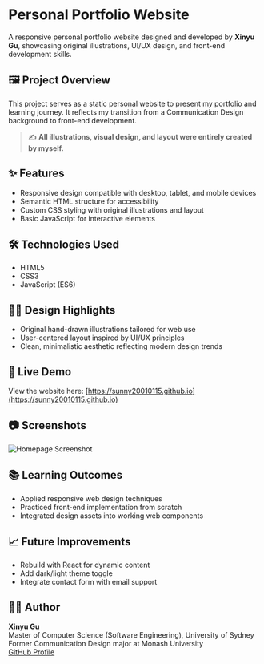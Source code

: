 # Personal Portfolio Website

A responsive personal portfolio website designed and developed by **Xinyu Gu**, showcasing original illustrations, UI/UX design, and front-end development skills.

## 🖼️ Project Overview

This project serves as a static personal website to present my portfolio and learning journey. It reflects my transition from a Communication Design background to front-end development.

> ✍️ **All illustrations, visual design, and layout were entirely created by myself.**

## ✨ Features

- Responsive design compatible with desktop, tablet, and mobile devices
- Semantic HTML structure for accessibility
- Custom CSS styling with original illustrations and layout
- Basic JavaScript for interactive elements

## 🛠️ Technologies Used

- HTML5  
- CSS3  
- JavaScript (ES6)

## 🧑‍🎨 Design Highlights

- Original hand-drawn illustrations tailored for web use  
- User-centered layout inspired by UI/UX principles  
- Clean, minimalistic aesthetic reflecting modern design trends

## 📌 Live Demo

View the website here: [https://sunny20010115.github.io](https://sunny20010115.github.io)

## 📷 Screenshots

![Homepage Screenshot](./screenshots/homepage.png)

## 📚 Learning Outcomes

- Applied responsive web design techniques
- Practiced front-end implementation from scratch
- Integrated design assets into working web components

## 📈 Future Improvements

- Rebuild with React for dynamic content
- Add dark/light theme toggle
- Integrate contact form with email support

## 🧑‍💻 Author

**Xinyu Gu**  
Master of Computer Science (Software Engineering), University of Sydney  
Former Communication Design major at Monash University  
[GitHub Profile](https://github.com/sunny20010115)
